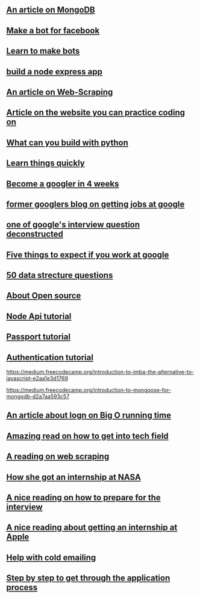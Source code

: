 ## [An article on MongoDB](https://medium.freecodecamp.org/introduction-to-mongoose-for-mongodb-d2a7aa593c57)

## [Make a bot for facebook](https://tutorials.botsfloor.com/creating-a-simple-facebook-messenger-ai-bot-with-api-ai-in-node-js-50ae2fa5c80d)

## [Learn to make bots](https://tutorials.botsfloor.com/)

## [build a node express app](https://medium.freecodecamp.org/how-to-write-a-production-ready-node-and-express-app-f214f0b17d8c)

## [An article on Web-Scraping](https://hackernoon.com/web-scraping-tutorial-with-python-tips-and-tricks-db070e70e071)

## [Article on the website you can practice coding on](https://medium.com/coderbyte/the-10-best-coding-challenge-websites-for-2018-12b57645b654)

## [What can you build with python](https://medium.freecodecamp.org/what-can-you-do-with-python-the-3-main-applications-518db9a68a78)

## [Learn things quickly](http://norvig.com/21-days.html)

## [Become a googler in 4 weeks](https://www.linkedin.com/pulse/average-googler-four-weeks-study-plan-milad-naseri/)

## [former googlers blog on getting jobs at google](https://steve-yegge.blogspot.com/2008/03/get-that-job-at-google.html)

## [one of google's interview question deconstructed](https://hackernoon.com/google-interview-questions-deconstructed-the-knights-dialer-f780d516f029)

## [Five things to expect if you work at google](https://www.linkedin.com/pulse/5-obvious-so-things-expect-when-you-work-google-richard-garcia/)

## [50 data strecture questions](https://hackernoon.com/50-data-structure-and-algorithms-interview-questions-for-programmers-b4b1ac61f5b0)

## [About Open source](https://blog.kentcdodds.com/first-timers-only-78281ea47455)

## [Node Api tutorial](https://medium.freecodecamp.org/building-a-simple-node-js-api-in-under-30-minutes-a07ea9e390d2)

## [Passport tutorial](https://medium.freecodecamp.org/learn-how-to-handle-authentication-with-node-using-passport-js-4a56ed18e81e)

## [Authentication tutorial](https://medium.com/createdd-notes/starting-with-authentication-a-tutorial-with-node-js-and-mongodb-25d524ca0359)

https://medium.freecodecamp.org/introduction-to-imba-the-alternative-to-javascript-e2aa1e3d1769

https://medium.freecodecamp.org/introduction-to-mongoose-for-mongodb-d2a7aa593c57

## [An article about logn on Big O running time](https://hackernoon.com/what-does-the-time-complexity-o-log-n-actually-mean-45f94bb5bfbf)

## [Amazing read on how to get into tech field](https://medium.freecodecamp.org/how-to-land-a-top-notch-tech-job-as-a-student-5c97fec82f3d)

## [A reading on web scraping](https://www.codementor.io/blog/python-web-scraping-63l2v9sf2q?utm_content=posts&utm_source=sendgrid&utm_medium=email&utm_term=post-546ttpb9nd&utm_campaign=newsletter20190206)

## [How she got an internship at NASA](https://astrokayla.wordpress.com/2019/03/10/i-got-a-nasa-internship/)

## [A nice reading on how to prepare for the interview](https://www.reddit.com/r/cscareerquestions/comments/9i0pow/graduated_with_a_24_gpa_1_year_ago_after_studying/?utm_source=share&utm_medium=ios_app)

## [A nice reading about getting an internship at Apple](https://medium.com/@xanderdunn/getting-an-apple-software-engineering-internship-9a7b0d9de910)

## [Help with cold emailing](https://www.entrepreneur.com/article/314465)

## [Step by step to get through the application process](https://www.freecodecamp.org/news/how-to-go-through-the-job-application-process-an-interview-with-chris-lienert-2/)
